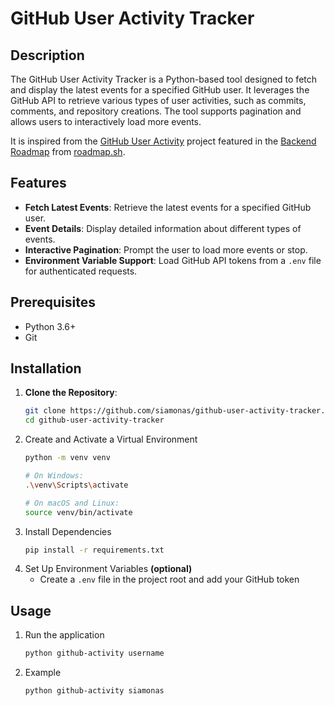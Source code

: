 # GitHub User Activity Tracker

## Description
The GitHub User Activity Tracker is a Python-based tool designed to fetch and display the latest events for a specified GitHub user. It leverages the GitHub API to retrieve various types of user activities, such as commits, comments, and repository creations. The tool supports pagination and allows users to interactively load more events.

It is inspired from the [GitHub User Activity](https://roadmap.sh/projects/github-user-activity) project featured in the [Backend Roadmap](https://roadmap.sh/backend) from [roadmap.sh](https://roadmap.sh/).

## Features
- **Fetch Latest Events**: Retrieve the latest events for a specified GitHub user.
- **Event Details**: Display detailed information about different types of events.
- **Interactive Pagination**: Prompt the user to load more events or stop.
- **Environment Variable Support**: Load GitHub API tokens from a `.env` file for authenticated requests.

## Prerequisites
- Python 3.6+
- Git

## Installation
1. **Clone the Repository**:
   ```sh
   git clone https://github.com/siamonas/github-user-activity-tracker.git
   cd github-user-activity-tracker
2. Create and Activate a Virtual Environment
   ```sh
   python -m venv venv

   # On Windows:
   .\venv\Scripts\activate

   # On macOS and Linux:
   source venv/bin/activate
3. Install Dependencies
   ```sh
   pip install -r requirements.txt
5. Set Up Environment Variables **(optional)**
   - Create a `.env` file in the project root and add your GitHub token
  
## Usage
1. Run the application
   ```sh
   python github-activity username
2. Example
   ```sh
   python github-activity siamonas
